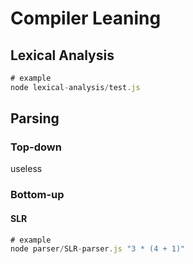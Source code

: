 # Compiler Leaning

## Lexical Analysis

```js
# example
node lexical-analysis/test.js
```

## Parsing

### Top-down

useless

### Bottom-up

#### SLR

```js
# example
node parser/SLR-parser.js "3 * (4 + 1)"
```